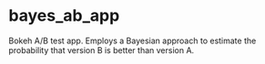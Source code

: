 bayes_ab_app
============

Bokeh A/B test app. Employs a Bayesian approach to estimate the probability that version B is better than version A.
